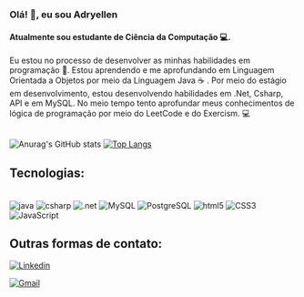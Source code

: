 ### Olá! 👋, eu sou Adryellen
#### Atualmente sou estudante de Ciência da Computação &#x1F4BB;.
Eu estou no processo de desenvolver as minhas habilidades em programação &#x1F642;. Estou aprendendo e me aprofundando em Linguagem Orientada a Objetos por meio da Linguagem Java &#x2615; . Por meio do estágio em desenvolvimento, estou desenvolvendo habilidades em .Net, Csharp, API e em MySQL. No meio tempo tento aprofundar meus conhecimentos de lógica de programação por meio do LeetCode e do Exercism.  &#x1F4BB;
<br>
<br>



![Anurag's GitHub stats](https://github-readme-stats.vercel.app/api?username=adryalves&show_icons=true&theme=synthwave)
    [![Top Langs](https://github-readme-stats.vercel.app/api/top-langs/?username=adryalves&layout=compact&theme=synthwave)](https://github.com/anuraghazra/github-readme-stats)

## Tecnologias:
<div style="display:inline-block"><br/>
<img align=center alt="java"  src="https://img.shields.io/badge/Java-ED8B00?style=for-the-badge&logo=openjdk&logoColor=white">
    
<img align=center alt="csharp"  src="https://img.shields.io/badge/C%23-239120?style=for-the-badge&logo=c-sharp&logoColor=white">

<img align=center alt=".net"  src="https://img.shields.io/badge/.NET-5C2D91?style=for-the-badge&logo=.net&logoColor=white">

<img align=center alt="MySQL"  src="https://img.shields.io/badge/MySQL-00000F?style=for-the-badge&logo=mysql&logoColor=white">

<img align=center alt="PostgreSQL"  src="https://img.shields.io/badge/PostgreSQL-316192?style=for-the-badge&logo=postgresql&logoColor=white">

<img align=center alt="html5"  src="https://img.shields.io/badge/HTML5-E34F26?style=for-the-badge&logo=html5&logoColor=white">

<img align=center alt="CSS3"  src="https://img.shields.io/badge/CSS3-1572B6?style=for-the-badge&logo=css3&logoColor=white">

<img align=center alt="JavaScript"  src="https://img.shields.io/badge/JavaScript-323330?style=for-the-badge&logo=javascript&logoColor=F7DF1E">


</div>
 <br>
 

 
 ## Outras formas de contato:
 
[![Linkedin](https://img.shields.io/badge/LinkedIn-0077B5?style=for-the-badge&logo=linkedin&logoColor=white)](https://www.linkedin.com/in/adryellenalves/)

[![Gmail](https://img.shields.io/badge/Gmail-D14836?style=for-the-badge&logo=gmail&logoColor=white)](mailto:adryellenalves09@gmail.com)




